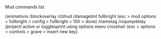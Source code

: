 Mod commands list

/animations
/blockoverlay
/cbhud
/damagetint
fullbright (esc > mod options > fullbright > config > fullbright > 100 > done)
/nametag
/nojumpdelay
/projectl
active ur togglesprint using options menu
crosshair (esc > options > controls > grave > insert new key)
